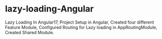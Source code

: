 # lazy-loading-Angular
Lazy Loading In Angular17,
Project Setup in Angular,
Created four different Feature Module,
Configured Routing for Lazy loading in AppRoutingModule,
Created Shared Module.
